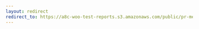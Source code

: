 ```yaml
---
layout: redirect
redirect_to: https://a8c-woo-test-reports.s3.amazonaws.com/public/pr-merge/39898/api/index.html
---
```

